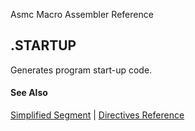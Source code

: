 Asmc Macro Assembler Reference

## .STARTUP

Generates program start-up code.

#### See Also

[Simplified Segment](simplified-segment.md) | [Directives Reference](readme.md)
